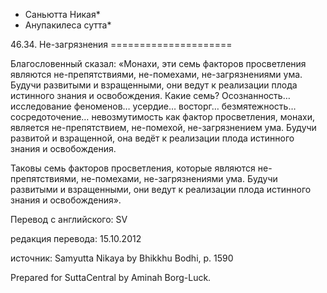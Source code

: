 * Саньютта Никая*
* Анупакилеса сутта*

46\.34\. Не\-загрязнения
\=\=\=\=\=\=\=\=\=\=\=\=\=\=\=\=\=\=\=\=\=

Благословенный сказал: «Монахи, эти семь факторов просветления являются не\-препятствиями, не\-помехами, не\-загрязнениями ума\. Будучи развитыми и взращенными, они ведут к реализации плода истинного знания и освобождения\. Какие семь? Осознанность… исследование феноменов… усердие… восторг… безмятежность… сосредоточение… невозмутимость как фактор просветления, монахи, является не\-препятствием, не\-помехой, не\-загрязнением ума\. Будучи развитой и взращенной, она ведёт к реализации плода истинного знания и освобождения\.

Таковы семь факторов просветления, которые являются не\-препятствиями, не\-помехами, не\-загрязнениями ума\. Будучи развитыми и взращенными, они ведут к реализации плода истинного знания и освобождения»\.

Перевод с английского: SV

редакция перевода: 15\.10\.2012

источник: Samyutta Nikaya by Bhikkhu Bodhi, p\. 1590

Prepared for SuttaCentral by Aminah Borg\-Luck\.